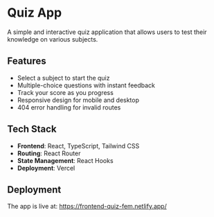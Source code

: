 # Quiz App

A simple and interactive quiz application that allows users to test their knowledge on various subjects.

## Features

- Select a subject to start the quiz
- Multiple-choice questions with instant feedback
- Track your score as you progress
- Responsive design for mobile and desktop
- 404 error handling for invalid routes

## Tech Stack

- **Frontend**: React, TypeScript, Tailwind CSS
- **Routing**: React Router
- **State Management**: React Hooks
- **Deployment**: Vercel

## Deployment

The app is live at: https://frontend-quiz-fem.netlify.app/
